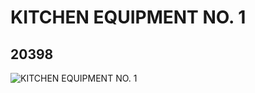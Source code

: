 # KITCHEN EQUIPMENT NO. 1
## 20398
![KITCHEN EQUIPMENT NO. 1](https://lc-www-live-s.legocdn.com/media/bricks/5/2/6189348.jpg)